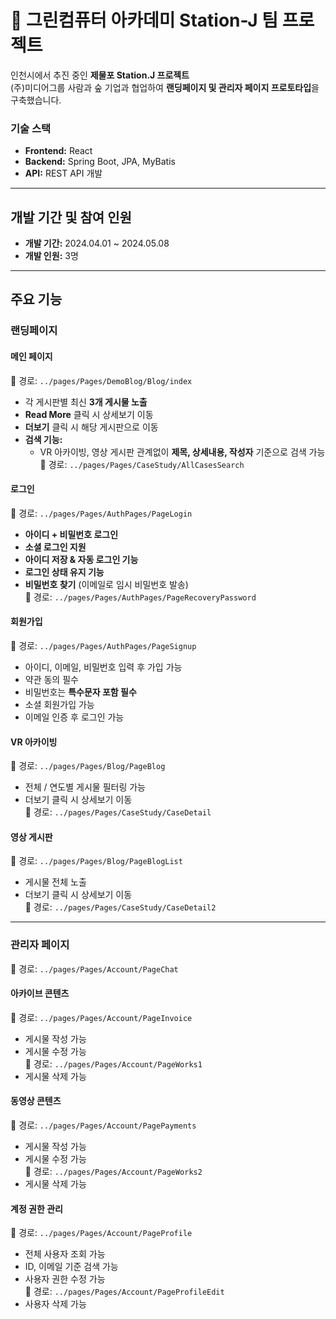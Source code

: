 # 🚉 그린컴퓨터 아카데미 Station-J 팀 프로젝트

인천시에서 추진 중인 **제물포 Station.J 프로젝트**  
(주)미디어그룹 사람과 숲 기업과 협업하여 **랜딩페이지 및 관리자 페이지 프로토타입**을 구축했습니다.

### 기술 스택  
- **Frontend:** React  
- **Backend:** Spring Boot, JPA, MyBatis  
- **API:** REST API 개발  

---

## 개발 기간 및 참여 인원
- **개발 기간:** 2024.04.01 ~ 2024.05.08  
- **개발 인원:** 3명  

---

## 주요 기능

### 랜딩페이지

#### 메인 페이지  
📌 경로: `../pages/Pages/DemoBlog/Blog/index`  
- 각 게시판별 최신 **3개 게시물 노출**  
- **Read More** 클릭 시 상세보기 이동  
- **더보기** 클릭 시 해당 게시판으로 이동  
- **검색 기능:**  
  - VR 아카이빙, 영상 게시판 관계없이 **제목, 상세내용, 작성자** 기준으로 검색 가능  
  📌 경로: `../pages/Pages/CaseStudy/AllCasesSearch`  

#### 로그인  
📌 경로: `../pages/Pages/AuthPages/PageLogin`  
- **아이디 + 비밀번호 로그인**  
- **소셜 로그인 지원**  
- **아이디 저장 & 자동 로그인 기능**  
- **로그인 상태 유지 기능**  
- **비밀번호 찾기** (이메일로 임시 비밀번호 발송)  
  📌 경로: `../pages/Pages/AuthPages/PageRecoveryPassword`  

#### 회원가입  
📌 경로: `../pages/Pages/AuthPages/PageSignup`  
- 아이디, 이메일, 비밀번호 입력 후 가입 가능  
- 약관 동의 필수  
- 비밀번호는 **특수문자 포함 필수**  
- 소셜 회원가입 가능  
- 이메일 인증 후 로그인 가능  

#### VR 아카이빙  
📌 경로: `../pages/Pages/Blog/PageBlog`  
- 전체 / 연도별 게시물 필터링 가능  
- 더보기 클릭 시 상세보기 이동  
  📌 경로: `../pages/Pages/CaseStudy/CaseDetail`  

#### 영상 게시판  
📌 경로: `../pages/Pages/Blog/PageBlogList`  
- 게시물 전체 노출  
- 더보기 클릭 시 상세보기 이동  
  📌 경로: `../pages/Pages/CaseStudy/CaseDetail2`  

---

### 관리자 페이지

📌 경로: `../pages/Pages/Account/PageChat`  


#### 아카이브 콘텐츠  
📌 경로: `../pages/Pages/Account/PageInvoice`  
- 게시물 작성 가능  
- 게시물 수정 가능  
  📌 경로: `../pages/Pages/Account/PageWorks1`  
- 게시물 삭제 가능  

#### 동영상 콘텐츠  
📌 경로: `../pages/Pages/Account/PagePayments`  
- 게시물 작성 가능  
- 게시물 수정 가능  
  📌 경로: `../pages/Pages/Account/PageWorks2`  
- 게시물 삭제 가능  

#### 계정 권한 관리  
📌 경로: `../pages/Pages/Account/PageProfile`  
- 전체 사용자 조회 가능  
- ID, 이메일 기준 검색 가능  
- 사용자 권한 수정 가능  
  📌 경로: `../pages/Pages/Account/PageProfileEdit`  
- 사용자 삭제 가능  

